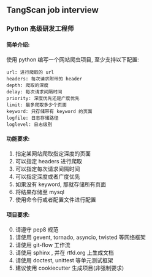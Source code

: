 ## TangScan job interview

### Python 高级研发工程师

#### 简单介绍:
使用 python 编写一个网站爬虫项目, 至少支持以下配置:

```
url: 进行爬取的 url 
headers: 每次请求附带的 header
depth: 爬取的深度
delay: 每次请求间隔时间
priority: 深度优先还是广度优先
limit: 最多爬取多少个页面
keyword: 只存储带有 keyword 的页面
logfile: 日志存储路径
loglevel: 日志级别
```

#### 功能要求:
1. 指定某网站爬取指定深度的页面
2. 可以指定 headers 进行爬取
3. 可以指定每次请求间隔时间
4. 可以指定深度或者广度优先
5. 如果没有 keyword, 那就存储所有页面
6. 将结果存储至 mysql
7. 使用命令行或者配置文件进行配置

#### 项目要求:
0. 请遵守 pep8 规范
1. 请使用 gevent, tornado, asyncio, twisted 等网络框架
2. 请使用 git-flow 工作流
3. 请使用 sphinx , 并在 rtfd.org 上生成文档
4. 请使用 doctest, unittest 等单元测试框架
5. 建议使用 cookiecutter 生成项目(非强制要求)
